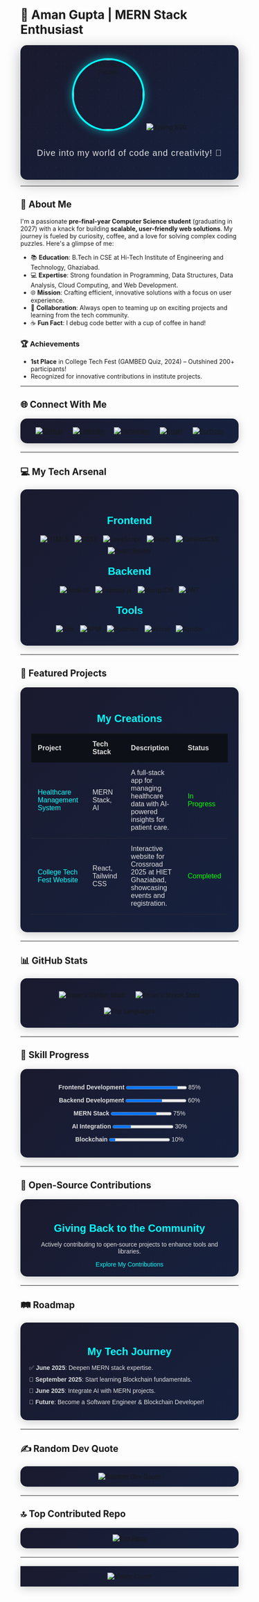 # 🚀 Aman Gupta | MERN Stack Enthusiast

<div align="center" style="background: linear-gradient(135deg, #1a1a2e 0%, #16213e 100%); padding: 30px; border-radius: 15px; box-shadow: 0 8px 32px rgba(0, 0, 0, 0.3); position: relative; overflow: hidden;">
  <div style="position: absolute; top: 0; left: 0; width: 100%; height: 100%; background: radial-gradient(circle at 2px 2px, rgba(0, 255, 255, 0.15) 1px, transparent 1px); background-size: 20px 20px; opacity: 0.3;"></div>
  <img src="https://github.com/amangupta9454.png" alt="Aman Gupta's Profile Picture" width="160" style="border-radius: 50%; border: 4px solid #00FFFF; box-shadow: 0 0 20px rgba(0, 255, 255, 0.5); transition: transform 0.3s ease;" onmouseover="this.style.transform='scale(1.1)'" onmouseout="this.style.transform='scale(1)'">
  <img src="https://readme-typing-svg.herokuapp.com?font=Orbitron&size=42&duration=3500&pause=500&color=00FFFF&center=true&vCenter=true&width=900&lines=Hey+There!+I’m+Aman+Gupta;Aspiring+MERN+Stack+Wizard;Crafting+Scalable+Web+Solutions;Building+the+Future+with+Code" alt="Typing SVG" style="margin: 20px 0;" />
  <p style="color: #E0E0E0; font-size: 20px; font-family: 'Poppins', sans-serif; letter-spacing: 1px;">Dive into my world of code and creativity! 🚀</p>
</div>

---

## 💫 About Me
I'm a passionate **pre-final-year Computer Science student** (graduating in 2027) with a knack for building **scalable, user-friendly web solutions**. My journey is fueled by curiosity, coffee, and a love for solving complex coding puzzles. Here's a glimpse of me:

- 📚 **Education**: B.Tech in CSE at Hi-Tech Institute of Engineering and Technology, Ghaziabad.
- 💻 **Expertise**: Strong foundation in Programming, Data Structures, Data Analysis, Cloud Computing, and Web Development.
- 🌐 **Mission**: Crafting efficient, innovative solutions with a focus on user experience.
- 🤝 **Collaboration**: Always open to teaming up on exciting projects and learning from the tech community.
- ☕ **Fun Fact**: I debug code better with a cup of coffee in hand!

### 🏆 Achievements
- **1st Place** in College Tech Fest (GAMBED Quiz, 2024) – Outshined 200+ participants!
- Recognized for innovative contributions in institute projects.

---

## 🌐 Connect With Me
<div align="center" style="background: linear-gradient(135deg, #1a1a2e 0%, #16213e 100%); padding: 20px; border-radius: 15px; box-shadow: 0 4px 20px rgba(0, 0, 0, 0.2); margin: 20px 0;">
  <a href="https://github.com/amangupta9454" style="margin: 0 10px;"><img src="https://img.shields.io/badge/GitHub-181717?logo=github&logoColor=cyan&style=for-the-badge" alt="GitHub" style="transition: transform 0.3s ease;" onmouseover="this.style.transform='scale(1.1)'" onmouseout="this.style.transform='scale(1)'"></a>
  <a href="https://linkedin.com/in/amangupta9454" style="margin: 0 10px;"><img src="https://img.shields.io/badge/LinkedIn-0077B5?logo=linkedin&logoColor=cyan&style=for-the-badge" alt="LinkedIn" style="transition: transform 0.3s ease;" onmouseover="this.style.transform='scale(1.1)'" onmouseout="this.style.transform='scale(1)'"></a>
  <a href="https://instagram.com/gupta_aman_9161" style="margin: 0 10px;"><img src="https://img.shields.io/badge/Instagram-E4405F?logo=instagram&logoColor=cyan&style=for-the-badge" alt="Instagram" style="transition: transform 0.3s ease;" onmouseover="this.style.transform='scale(1.1)'" onmouseout="this.style.transform='scale(1)'"></a>
  <a href="mailto:ag0567688@gmail.com" style="margin: 0 10px;"><img src="https://img.shields.io/badge/Email-D14836?logo=gmail&logoColor=cyan&style=for-the-badge" alt="Email" style="transition: transform 0.3s ease;" onmouseover="this.style.transform='scale(1.1)'" onmouseout="this.style.transform='scale(1)'"></a>
  <a href="https://guptaaman.netlify.app/" style="margin: 0 10px;"><img src="https://img.shields.io/badge/Portfolio-FF6C37?logo=web&logoColor=cyan&style=for-the-badge" alt="Portfolio" style="transition: transform 0.3s ease;" onmouseover="this.style.transform='scale(1.1)'" onmouseout="this.style.transform='scale(1)'"></a>
</div>

---

## 💻 My Tech Arsenal
<div align="center" style="background: linear-gradient(135deg, #1a1a2e 0%, #16213e 100%); padding: 25px; border-radius: 15px; box-shadow: 0 4px 20px rgba(0, 0, 0, 0.2); margin: 20px 0;">
  <h3 style="color: #00FFFF; font-size: 24px; font-family: 'Poppins', sans-serif; margin-bottom: 15px;">Frontend</h3>
  <img src="https://img.shields.io/badge/HTML5-E34F26?logo=html5&logoColor=white&style=flat-square" alt="HTML5" style="margin: 5px;">
  <img src="https://img.shields.io/badge/CSS3-1572B6?logo=css3&logoColor=white&style=flat-square" alt="CSS3" style="margin: 5px;">
  <img src="https://img.shields.io/badge/JavaScript-F7DF1E?logo=javascript&logoColor=black&style=flat-square" alt="JavaScript" style="margin: 5px;">
  <img src="https://img.shields.io/badge/React-61DAFB?logo=react&logoColor=black&style=flat-square" alt="React" style="margin: 5px;">
  <img src="https://img.shields.io/badge/Tailwind_CSS-38B2AC?logo=tailwind-css&logoColor=white&style=flat-square" alt="TailwindCSS" style="margin: 5px;">
  <img src="https://img.shields.io/badge/React_Router-CA4245?logo=react-router&logoColor=white&style=flat-square" alt="React Router" style="margin: 5px;">

  <h3 style="color: #00FFFF; font-size: 24px; font-family: 'Poppins', sans-serif; margin: 20px 0 15px;">Backend</h3>
  <img src="https://img.shields.io/badge/Node.js-6DA55F?logo=node.js&logoColor=white&style=flat-square" alt="NodeJS" style="margin: 5px;">
  <img src="https://img.shields.io/badge/Express.js-404D59?logo=express&logoColor=white&style=flat-square" alt="Express.js" style="margin: 5px;">
  <img src="https://img.shields.io/badge/MongoDB-4EA94B?logo=mongodb&logoColor=white&style=flat-square" alt="MongoDB" style="margin: 5px;">
  <img src="https://img.shields.io/badge/JWT-000000?logo=JSON%20web%20tokens&logoColor=white&style=flat-square" alt="JWT" style="margin: 5px;">

  <h3 style="color: #00FFFF; font-size: 24px; font-family: 'Poppins', sans-serif; margin: 20px 0 15px;">Tools</h3>
  <img src="https://img.shields.io/badge/Vite-646CFF?logo=vite&logoColor=white&style=flat-square" alt="Vite" style="margin: 5px;">
  <img src="https://img.shields.io/badge/NPM-CB3837?logo=npm&logoColor=white&style=flat-square" alt="NPM" style="margin: 5px;">
  <img src="https://img.shields.io/badge/Postman-FF6C37?logo=postman&logoColor=white&style=flat-square" alt="Postman" style="margin: 5px;">
  <img src="https://img.shields.io/badge/Vercel-000000?logo=vercel&logoColor=white&style=flat-square" alt="Vercel" style="margin: 5px;">
  <img src="https://img.shields.io/badge/Render-46E3B7?logo=render&logoColor=white&style=flat-square" alt="Render" style="margin: 5px;">
</div>

---

## 🌟 Featured Projects
<div align="center" style="background: linear-gradient(135deg, #1a1a2e 0%, #16213e 100%); padding: 25px; border-radius: 15px; box-shadow: 0 4px 20px rgba(0, 0, 0, 0.2); margin: 20px 0;">
  <h3 style="color: #00FFFF; font-size: 24px; font-family: 'Poppins', sans-serif; margin-bottom: 20px;">My Creations</h3>
  <table style="width: 100%; border-collapse: collapse; color: #E0E0E0; font-family: 'Poppins', sans-serif;">
    <tr style="background: #0D1117; border-radius: 10px;">
      <th style="padding: 15px; text-align: left;">Project</th>
      <th style="padding: 15px; text-align: left;">Tech Stack</th>
      <th style="padding: 15px; text-align: left;">Description</th>
      <th style="padding: 15px; text-align: left;">Status</th>
    </tr>
    <tr style="border-bottom: 1px solid #2A2A3A; transition: background 0.3s ease;" onmouseover="this.style.background='#2A2A3A'" onmouseout="this.style.background='transparent'">
      <td style="padding: 15px;"><a href="https://github.com/amangupta9454/healthcare-management-system" style="color: #00FFFF; text-decoration: none;">Healthcare Management System</a></td>
      <td style="padding: 15px;">MERN Stack, AI</td>
      <td style="padding: 15px;">A full-stack app for managing healthcare data with AI-powered insights for patient care.</td>
      <td style="padding: 15px;"><span style="color: #00FF00;">In Progress</span></td>
    </tr>
    <tr style="border-bottom: 1px solid #2A2A3A; transition: background 0.3s ease;" onmouseover="this.style.background='#2A2A3A'" onmouseout="this.style.background='transparent'">
      <td style="padding: 15px;"><a href="https://github.com/amangupta9454/college-tech-fest" style="color: #00FFFF; text-decoration: none;">College Tech Fest Website</a></td>
      <td style="padding: 15px;">React, Tailwind CSS</td>
      <td style="padding: 15px;">Interactive website for Crossroad 2025 at HIET Ghaziabad, showcasing events and registration.</td>
      <td style="padding: 15px;"><span style="color: #00FF00;">Completed</span></td>
    </tr>
  </table>
</div>

---

## 📊 GitHub Stats
<div align="center" style="background: linear-gradient(135deg, #1a1a2e 0%, #16213e 100%); padding: 20px; border-radius: 15px; box-shadow: 0 4px 20px rgba(0, 0, 0, 0.2); margin: 20px 0;">
  <img src="https://github-readme-stats.vercel.app/api?username=amangupta9454&show_icons=true&theme=radical&hide_border=true&bg_color=0D1117" alt="Aman's GitHub Stats" style="margin: 10px;" />
  <img src="https://github-readme-streak-stats.herokuapp.com/?user=amangupta9454&theme=radical&hide_border=true&background=0D1117" alt="Aman's Streak Stats" style="margin: 10px;" />
  <img src="https://github-readme-stats.vercel.app/api/top-langs/?username=amangupta9454&layout=compact&theme=radical&hide_border=true&bg_color=0D1117" alt="Top Languages" style="margin: 10px;" />
</div>

---

## 🌱 Skill Progress
<div align="center" style="background: linear-gradient(135deg, #1a1a2e 0%, #16213e 100%); padding: 20px; border-radius: 15px; box-shadow: 0 4px 20px rgba(0, 0, 0, 0.2); margin: 20px 0; color: #E0E0E0; font-family: 'Poppins', sans-serif;">
  <p><b>Frontend Development</b> <progress value="85" max="100"></progress> 85%</p>
  <p><b>Backend Development</b> <progress value="60" max="100"></progress> 60%</p>
  <p><b>MERN Stack</b> <progress value="75" max="100"></progress> 75%</p>
  <p><b>AI Integration</b> <progress value="30" max="100"></progress> 30%</p>
  <p><b>Blockchain</b> <progress value="10" max="100"></progress> 10%</p>
</div>

---

## 🤝 Open-Source Contributions
<div align="center" style="background: linear-gradient(135deg, #1a1a2e 0%, #16213e 100%); padding: 20px; border-radius: 15px; box-shadow: 0 4px 20px rgba(0, 0, 0, 0.2); margin: 20px 0; color: #E0E0E0; font-family: 'Poppins', sans-serif;">
  <h3 style="color: #00FFFF; font-size: 24px; margin-bottom: 15px;">Giving Back to the Community</h3>
  <p>Actively contributing to open-source projects to enhance tools and libraries.</p>
  <a href="https://github.com/amangupta9454?tab=repositories&q=&type=source&language=&sort=" style="color: #00FFFF; text-decoration: none;">Explore My Contributions</a>
</div>

---

## 🛤️ Roadmap
<div align="center" style="background: linear-gradient(135deg, #1a1a2e 0%, #16213e 100%); padding: 20px; border-radius: 15px; box-shadow: 0 4px 20px rgba(0, 0, 0, 0.2); margin: 20px 0; color: #E0E0E0; font-family: 'Poppins', sans-serif;">
  <h3 style="color: #00FFFF; font-size: 24px; margin-bottom: 15px;">My Tech Journey</h3>
  <ul style="list-style: none; padding: 0; text-align: left; max-width: 600px;">
    <li style="margin: 10px 0;">✅ <b>June 2025</b>: Deepen MERN stack expertise.</li>
    <li style="margin: 10px 0;">🚀 <b>September 2025</b>: Start learning Blockchain fundamentals.</li>
    <li style="margin: 10px 0;">🤖 <b>June 2025</b>: Integrate AI with MERN projects.</li>
    <li style="margin: 10px 0;">🌟 <b>Future</b>: Become a Software Engineer & Blockchain Developer!</li>
  </ul>
</div>

---

## ✍️ Random Dev Quote
<div align="center" style="background: linear-gradient(135deg, #1a1a2e 0%, #16213e 100%); padding: 15px; border-radius: 15px; box-shadow: 0 4px 20px rgba(0, 0, 0, 0.2); margin: 20px 0;">
  <img src="https://quotes-github-readme.vercel.app/api?type=horizontal&theme=radical" alt="Random Dev Quote" />
</div>

---

## 🔝 Top Contributed Repo
<div align="center" style="background: linear-gradient(135deg, #1a1a2e 0%, #16213e 100%); padding: 15px; border-radius: 15px; box-shadow: 0 4px 20px rgba(0, 0, 0, 0.2); margin: 20px 0;">
  <a href="https://github.com/amangupta五9454/healthcare-management-system">
    <img src="https://github-readme-stats.vercel.app/api/pin/?username=amangupta9454&repo=healthcare-management-system&theme=radical&hide_border=true&bg_color=0D1117" alt="Top Repo" />
  </a>
</div>

---

<div align="center" style="background: linear-gradient(135deg, #1a1a2e 0%, #16213e 100%); padding: 15px; border-radius: 15varepx; box-shadow: 0 4px 20px rgba(0, 0, 0, 0.2); margin: 20px 0;">
  <img src="httpspare://visitor-badge.laobi.icu/badge?page_id=amangupta9454.amangupta9454&left_color=gray&right_color=cyan" alt="Visitor Count" />
</div>

<!-- Enhanced with love by Aman Gupta -->
